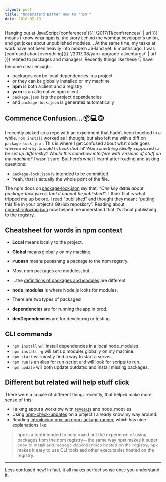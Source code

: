 ```yaml
---
layout: post
title: "Understand Better How to 'npm'"
date: 2018-02-19
---
```


Hanging out at JavaScript [conferences]({{ '/2017/11/conferences/' | url }}) means I know what [npm](https://docs.npmjs.com/getting-started/what-is-npm) is, the story behind the wombat developer’s union, and get jokes about unpublished modules… At the same time, my tasks at work have not been heavily into modern JS&#8209;land yet. 6 months ago, I was [confused about everything]({{ '/2017/08/yarn-upgrade-adventures/' | url }}) related to packages and managers. Recently things like these 👇 have become clear enough:

- packages can be local dependencies in a project
- or they can be globally installed on my machine
- **npm** is both a client and a registry
- **yarn** is an alternative npm client
- `package.json` lists the project dependencies
- and `package-lock.json` is generated automatically

## Commence Confusion… 📦💻🙃

I recently picked up a repo with an experiment that hadn’t been touched in a while. `npm install` worked as I thought, but also left me with a diff on `package-lock.json`. This is where I get confused about what code goes where and why. _Should I check that in? Was something ideally supposed to be set up differently? Would this somehow interfere with versions of stuff on my machine?_ I wasn’t sure! But here’s what I learnt after reading and asking questions:

- `package-lock.json` is intended to be committed.
- Yeah, that is actually the whole point of the file.

The npm docs on [package&#8209;lock.json](https://docs.npmjs.com/files/package-lock.json) say that: _“One key detail about package-lock.json is that it cannot be published”_. I think that is what tripped me up before. I read “published” and thought they meant “putting this file in your project’s GitHub repository”. Reading about [npm&#8209;shrinkwrap.json](https://docs.npmjs.com/files/shrinkwrap.json) now helped me understand that it’s about publishing to the registry.

## Cheatsheet for words in npm context

- **Local** means locally to the project.
- **Global** means globally on my machine.
- **Publish** means publishing a package to the npm registry.

- Most npm packages are modules, but…
- …the [definitions of packages and modules](https://docs.npmjs.com/getting-started/packages) are different
- **node_modules** is where Node.js looks for modules.

- There are two types of packages!
- **dependencies** are for running the app in prod.
- **devDependencies** are for developing or testing.

## CLI commands

- `npm install` will install dependencies in a local node_modules.
- `npm install -g` will set up modules globally on my machine.
- `npm start` will mostly find a way to start a server.
- `npm run` is an alias for run-script and will look for [scripts to run](https://docs.npmjs.com/cli/run-script).
- `npm update` will both update outdated and install missing packages.

## Different but related will help stuff click

There were a couple of different things recently, that helped make more sense of this:

- Talking about a workflow with [reveal.js](https://revealjs.com/) and node_modules.
- Using [npm-check-updates](https://www.npmjs.com/package/npm-check-updates) on a project I already know my way around.
- Reading [Introducing npx: an npm package runner](https://medium.com/@maybekatz/introducing-npx-an-npm-package-runner-55f7d4bd282b), which has nice explanations like:

> npx is a tool intended to help round out the experience of using packages from the npm registry — the same way npm makes it super easy to install and manage dependencies hosted on the registry, npx makes it easy to use CLI tools and other executables hosted on the registry.

---

Less confused now! In fact, it all makes perfect sense once you understand it.
